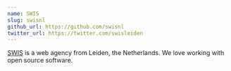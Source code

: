 ```yaml
---
name: SWIS
slug: swisnl
github_url: https://github.com/swisnl
twitter_url: https://twitter.com/swisleiden
---
```


[SWIS](https://www.swis.nl/) is a web agency from Leiden, the Netherlands. We love working with open source software.
